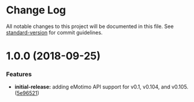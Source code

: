 # Change Log

All notable changes to this project will be documented in this file. See [standard-version](https://github.com/conventional-changelog/standard-version) for commit guidelines.

<a name="1.0.0"></a>
# 1.0.0 (2018-09-25)

### Features

* **initial-release:** adding eMotimo API support for v0.1, v0.104, and v0.105. ([5e96521](https://github.com/haysclark/node-emotimo-st4/commit/5e965218fa5d92d0deb93c9d271c3d1a628bac51))
